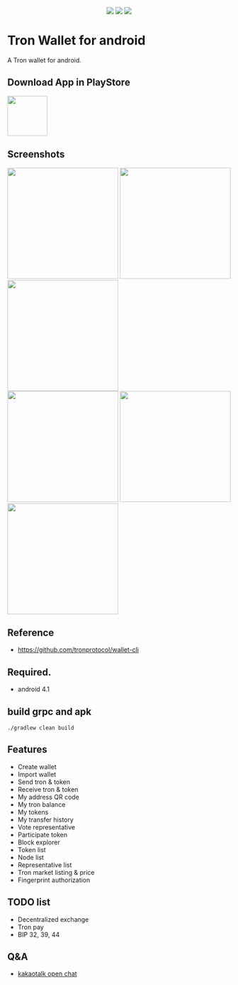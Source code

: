 <p align="center">
  <img src="https://img.shields.io/badge/VERSION-1.3.0-green.svg">
  <img src="https://img.shields.io/badge/ANDROID-4.1%2B-orange.svg">
  <img src="https://img.shields.io/badge/LICENSE-Apache--2.0-blue.svg">
</p>

# Tron Wallet for android

A Tron wallet for android.

## Download App in PlayStore
<a href="https://play.google.com/store/apps/details?id=com.devband.tronwalletforandroid"><img src="https://raw.githubusercontent.com/hummatli/MAHAndroidUpdater/master/imgs/google-play-badge.png" height="90px"/></a>

## Screenshots
<img src="https://github.com/lky1001/tron-android-wallet/blob/develop/screenshots/device-2018-04-27-215149.png" width="250"> <img src="https://github.com/lky1001/tron-android-wallet/blob/develop/screenshots/Screenshot_20181016-212549.png" width="250"> <img src="https://github.com/lky1001/tron-android-wallet/blob/develop/screenshots/device-2018-04-27-215251.png" width="250"><br/>
<img src="https://github.com/lky1001/tron-android-wallet/blob/develop/screenshots/device-2018-05-31-123858.png" width="250"> <img src="https://github.com/lky1001/tron-android-wallet/blob/develop/screenshots/device-2018-05-31-123743.png" width="250"> <img src="https://github.com/lky1001/tron-android-wallet/blob/develop/screenshots/Screenshot_20181016-212733.png" width="250">

## Reference
- https://github.com/tronprotocol/wallet-cli

## Required.
 - android 4.1
 
## build grpc and apk
```
./gradlew clean build
```

## Features

- Create wallet
- Import wallet
- Send tron & token
- Receive tron & token
- My address QR code
- My tron balance
- My tokens
- My transfer history
- Vote representative
- Participate token
- Block explorer
- Token list
- Node list
- Representative list
- Tron market listing & price
- Fingerprint authorization

## TODO list

- Decentralized exchange
- Tron pay
- BIP 32, 39, 44

## Q&A

- [kakaotalk open chat](https://open.kakao.com/o/gUmVKPS)
